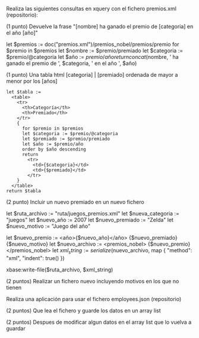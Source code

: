 Realiza las siguientes consultas en xquery con el fichero premios.xml (repositorio):

(1 punto) Devuelve la frase "[nombre] ha ganado el premio de [categoria] en el año [año]"

let $premios := doc("premios.xml")/premios_nobel/premios/premio
for $premio in $premios
let $nombre := $premio/premiado
let $categoria := $premio/@categoria
let $año := $premio/año
return concat($nombre, ' ha ganado el premio de ', $categoria, ' en el año ', $año)


(1 punto) Una tabla html [categoria] | [premiado] ordenada de mayor a menor por los [años]

```let $premios := doc("premios.xml")/premios_nobel/premios/premio
let $tabla :=
  <table>
    <tr>
      <th>Categoría</th>
      <th>Premiado</th>
    </tr>
    {
      for $premio in $premios
      let $categoria := $premio/@categoria
      let $premiado := $premio/premiado
      let $año := $premio/año
      order by $año descending
      return
        <tr>
          <td>{$categoria}</td>
          <td>{$premiado}</td>
        </tr>
    }
  </table>
return $tabla
```

(2 punto) Incluir un nuevo premiado en un nuevo fichero

let $ruta_archivo := "ruta/juegos_premios.xml"
let $nueva_categoria := "juegos"
let $nuevo_año := 2007
let $nuevo_premiado := "Zelda"
let $nuevo_motivo := "Juego del año"

let $nuevo_premio := <premio categoria="{$nueva_categoria}">
                        <año>{$nuevo_año}</año>
                        <premiado>{$nuevo_premiado}</premiado>
                        <motivo>{$nuevo_motivo}</motivo>
                    </premio>
let $nuevo_archivo := <premios_nobel>
                        <premios>{$nuevo_premio}</premios>
                      </premios_nobel>
let $xml_string := serialize($nuevo_archivo, map { "method": "xml", "indent": true() })

xbase:write-file($ruta_archivo, $xml_string)


(2 puntos) Realizar un fichero nuevo incluyendo motivos en los que no tienen


Realiza una aplicación para usar el fichero employees.json (repositorio)

(2 puntos) Que lea el fichero y guarde los datos en un array list

(2 puntos) Despues de modificar algun datos en el array list que lo vuelva a guardar